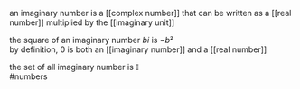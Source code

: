 an imaginary number is a [[complex number]] that can be written as a [[real number]] multiplied by the [[imaginary unit]]  
  
the square of an imaginary number $bi$ is $-b²$  
by definition, 0 is both an [[imaginary number]] and a [[real number]]  
  
the set of all imaginary number is $\mathbb I$  
#numbers